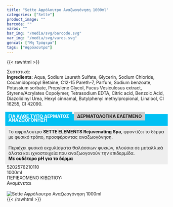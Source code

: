 ```yaml
---
title: "Sette Αφρόλουτρο Αναζωογόνηση 1000ml"
categories: ["Sette"]
product_image: ""
barcode: ""
varos: ""
bar_img: "/media/svg/barcode.svg"
var_img: "/media/svg/varos.svg"
gencat: ["Μη Τρόφιμα"]
tags: ["Αφρόλουτρα"]
---
```

{{< rawhtml >}}

<div class="sload405"><div class="product"><div id="sistatika">Συστατικά:</div><div class="alltext"><b>Ingredients:</b> Aqua, Sodium Laureth Sulfate, Glycerin, Sodium Chloride, Cocamidopropyl Betaine, C12-15 Pareth-7, Parfum, Sodium benzoate, Potassium sorbate, Propylene Glycol, Fucus Vesiculosus extract, Styrene/Acrylates Copolymer, Tetrasodium EDTA, Citric acid, Benzoic Acid, Diazolidinyl Urea, Hexyl cinnamal, Butylphenyl methylpropional, Linalool, CI 16255, CI 42090.<br><br><b style="background:#00c0f3;color:#fff;display:-webkit-inline-box;margin:0 10px 5px -5px;padding:5px 10px">ΓΙΑ ΚΑΘΕ ΤΥΠΟ ΔΕΡΜΑΤΟΣ </b><b style="background:#ccc;display:-webkit-inline-box;margin-left:-5px;padding:5px 10px">ΔΕΡΜΑΤΟΛΟΓΙΚΑ ΕΛΕΓΜΕΝΟ</b></div><div class="alltext" style="margin-top:-25px"><div style="background:#00c0f3;margin:0 -5px;padding:10px"><span style="color:#fff"><b>ΑΝΑΖΩΟΓΟΝΗΣΗ</b></span></div><div style="background:#eee;margin:0 -5px;padding:10px">Το αφρόλουτρο <b>SETTE ELEMENTS Rejuvenating Spa</b>, φροντίζει το δέρμα με φυσικό τρόπο, προσφέροντας αναζωογόνηση.<br><br>Περιέχει φυσικά εκχυλίσματα θαλάσσιων φυκιών, πλούσια σε μεταλλικά άλατα και ιχνοστοιχεία που αναζωογονούν την επιδερμίδα.<br><div style="color:#000"><b>Με ουδέτερο pH για το δέρμα</b></div></div></div><div id="barcode"><div id="barimage1"></div><span id="bartext">5202576210110</span></div><div id="varos"><div id="varosimage1"></div><span id="varostext">1000ml</span></div><div id="kivotio">ΠΕΡΙΕΧΟΜΕΝΟ ΚΙΒΩΤΙΟΥ:<br>Αναμένεται</div><br><div class="pimg"><img alt="Sette Αφρόλουτρο Αναζωογόνηση 1000ml" title="Sette Αφρόλουτρο Αναζωογόνηση 1000ml" src="/media/images/sette-afroloutro-anazwogonhsh-1000ml.jpg"></div></div></div>
{{< /rawhtml >}}


